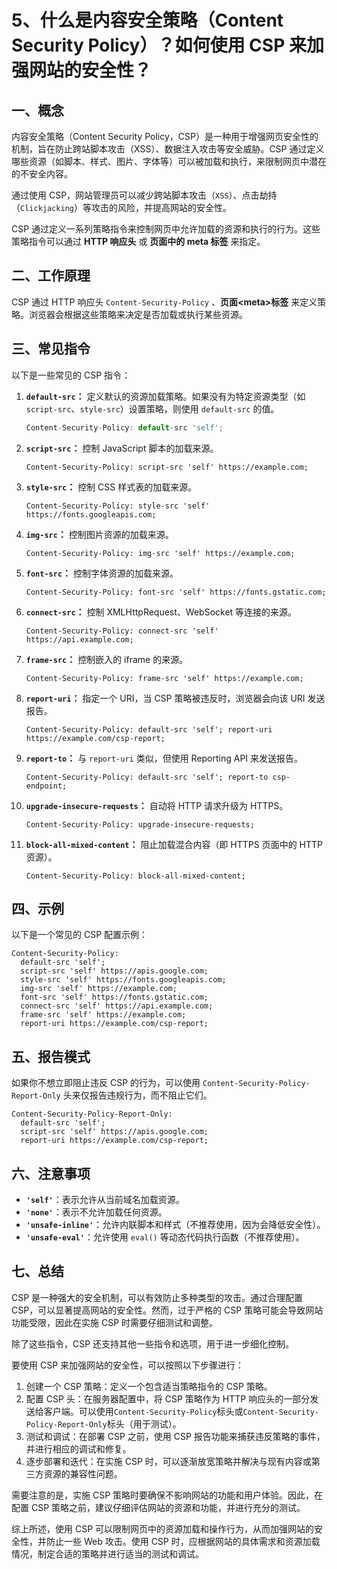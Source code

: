 # 5、什么是内容安全策略（Content Security Policy）？如何使用 CSP 来加强网站的安全性？

## 一、概念

内容安全策略（Content Security Policy，CSP）是一种用于增强网页安全性的机制，旨在防止跨站脚本攻击（XSS）、数据注入攻击等安全威胁。CSP 通过定义哪些资源（如脚本、样式、图片、字体等）可以被加载和执行，来限制网页中潜在的不安全内容。

通过使用 CSP，网站管理员可以减少跨站脚本攻击（`XSS`）、点击劫持（`Clickjacking`）等攻击的风险，并提高网站的安全性。

CSP 通过定义一系列策略指令来控制网页中允许加载的资源和执行的行为。这些策略指令可以通过 **HTTP 响应头** 或 **页面中的 meta 标签** 来指定。

## 二、工作原理

CSP 通过 HTTP 响应头 `Content-Security-Policy` 、**页面\<meta\>标签** 来定义策略。浏览器会根据这些策略来决定是否加载或执行某些资源。

## 三、常见指令

以下是一些常见的 CSP 指令：

1. **`default-src`：** 定义默认的资源加载策略。如果没有为特定资源类型（如 `script-src`、`style-src`）设置策略，则使用 `default-src` 的值。

   ```js
   Content-Security-Policy: default-src 'self';
   ```

2. **`script-src`：** 控制 JavaScript 脚本的加载来源。

   ```http
   Content-Security-Policy: script-src 'self' https://example.com;
   ```

3. **`style-src`：** 控制 CSS 样式表的加载来源。

   ```http
   Content-Security-Policy: style-src 'self' https://fonts.googleapis.com;
   ```

4. **`img-src`：** 控制图片资源的加载来源。

   ```http
   Content-Security-Policy: img-src 'self' https://example.com;
   ```

5. **`font-src`：** 控制字体资源的加载来源。

   ```http
   Content-Security-Policy: font-src 'self' https://fonts.gstatic.com;
   ```

6. **`connect-src`：** 控制 XMLHttpRequest、WebSocket 等连接的来源。

   ```http
   Content-Security-Policy: connect-src 'self' https://api.example.com;
   ```

7. **`frame-src`：** 控制嵌入的 iframe 的来源。

   ```http
   Content-Security-Policy: frame-src 'self' https://example.com;
   ```

8. **`report-uri`：** 指定一个 URI，当 CSP 策略被违反时，浏览器会向该 URI 发送报告。

   ```http
   Content-Security-Policy: default-src 'self'; report-uri https://example.com/csp-report;
   ```

9. **`report-to`：** 与 `report-uri` 类似，但使用 Reporting API 来发送报告。

   ```http
   Content-Security-Policy: default-src 'self'; report-to csp-endpoint;
   ```

10. **`upgrade-insecure-requests`：** 自动将 HTTP 请求升级为 HTTPS。

    ```http
    Content-Security-Policy: upgrade-insecure-requests;
    ```

11. **`block-all-mixed-content`：** 阻止加载混合内容（即 HTTPS 页面中的 HTTP 资源）。

    ```http
    Content-Security-Policy: block-all-mixed-content;
    ```

## 四、示例

以下是一个常见的 CSP 配置示例：

```http
Content-Security-Policy:
  default-src 'self';
  script-src 'self' https://apis.google.com;
  style-src 'self' https://fonts.googleapis.com;
  img-src 'self' https://example.com;
  font-src 'self' https://fonts.gstatic.com;
  connect-src 'self' https://api.example.com;
  frame-src 'self' https://example.com;
  report-uri https://example.com/csp-report;
```

## 五、报告模式

如果你不想立即阻止违反 CSP 的行为，可以使用 `Content-Security-Policy-Report-Only` 头来仅报告违规行为，而不阻止它们。

```http
Content-Security-Policy-Report-Only:
  default-src 'self';
  script-src 'self' https://apis.google.com;
  report-uri https://example.com/csp-report;
```

## 六、注意事项

- **`'self'`**：表示允许从当前域名加载资源。
- **`'none'`**：表示不允许加载任何资源。
- **`'unsafe-inline'`**：允许内联脚本和样式（不推荐使用，因为会降低安全性）。
- **`'unsafe-eval'`**：允许使用 `eval()` 等动态代码执行函数（不推荐使用）。

## 七、总结

CSP 是一种强大的安全机制，可以有效防止多种类型的攻击。通过合理配置 CSP，可以显著提高网站的安全性。然而，过于严格的 CSP 策略可能会导致网站功能受限，因此在实施 CSP 时需要仔细测试和调整。

除了这些指令，CSP 还支持其他一些指令和选项，用于进一步细化控制。

要使用 CSP 来加强网站的安全性，可以按照以下步骤进行：

1. 创建一个 CSP 策略：定义一个包含适当策略指令的 CSP 策略。
2. 配置 CSP 头：在服务器配置中，将 CSP 策略作为 HTTP 响应头的一部分发送给客户端。可以使用`Content-Security-Policy`标头或`Content-Security-Policy-Report-Only`标头（用于测试）。
3. 测试和调试：在部署 CSP 之前，使用 CSP 报告功能来捕获违反策略的事件，并进行相应的调试和修复。
4. 逐步部署和迭代：在实施 CSP 时，可以逐渐放宽策略并解决与现有内容或第三方资源的兼容性问题。

需要注意的是，实施 CSP 策略时要确保不影响网站的功能和用户体验。因此，在配置 CSP 策略之前，建议仔细评估网站的资源和功能，并进行充分的测试。

综上所述，使用 CSP 可以限制网页中的资源加载和操作行为，从而加强网站的安全性，并防止一些 Web 攻击。使用 CSP 时，应根据网站的具体需求和资源加载情况，制定合适的策略并进行适当的测试和调试。
